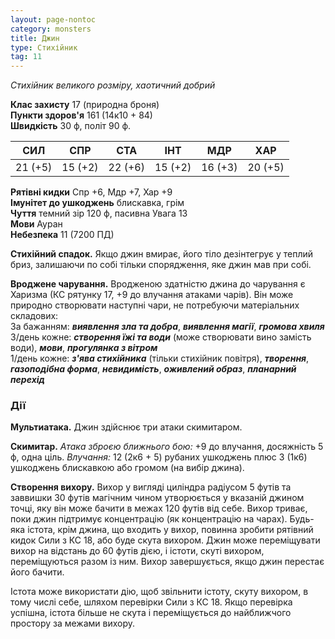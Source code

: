 ```yaml
---
layout: page-nontoc
category: monsters
title: Джин
type: Стихійник
tag: 11
---
```


_Стихійник великого розміру, хаотичний добрий_  

**Клас захисту** 17 (природна броня)    
**Пункти здоров'я** 161 (14к10 + 84)    
**Швидкість** 30 ф, політ 90 ф.  

| СИЛ     | СПР     | СТА     | ІНТ     | МДР     | ХАР     |
| ------- | ------- | ------- | ------- | ------- | ------- |
| 21 (+5) | 15 (+2) | 22 (+6) | 15 (+2) | 16 (+3) | 20 (+5) |

**Рятівні кидки** Спр +6, Мдр +7, Хар +9    
**Імунітет до ушкоджень** блискавка, грім    
**Чуття** темний зір 120 ф, пасивна Увага 13    
**Мови** Ауран    
**Небезпека** 11 (7200 ПД)  

**Стихійний спадок.** Якщо джин вмирає, його тіло дезінтегрує у теплий бриз, залишаючи по собі тільки спорядження, яке джин мав при собі.    

**Вроджене чарування.** Вродженою здатністю джина до чарування є Харизма (КС рятунку 17, +9 до влучання атаками чарів). Він може природно створювати наступні чари, не потребуючи матеріальних складових:    
За бажанням: **_виявлення зла та добра_**, **_виявлення магії_**, **_громова хвиля_**    
3/день кожне: **_створення їжі та води_** (може створювати вино замість води), **_мови_**, **_прогулянка з вітром_**    
1/день кожне: **_з'ява стихійника_** (тільки стихійник повітря), **_творення_**, **_газоподібна форма_**, **_невидимість_**, **_оживлений образ_**, **_планарний перехід_**

### Дії
**Мультиатака.** Джин здійснює три атаки скимитаром.    

**Скимитар.** _Атака зброєю ближнього бою:_ +9 до влучання, досяжність 5 ф, одна ціль. _Влучання:_ 12 (2к6 + 5) рубаних ушкоджень плюс 3 (1к6) ушкоджень блискавкою або громом (на вибір джина).    

**Створення вихору.** Вихор у вигляді циліндра радіусом 5 футів та заввишки 30 футів магічним чином утворюється у вказаній джином точці, яку він може бачити в межах 120 футів від себе. Вихор триває, поки джин підтримує концентрацію (як концентрацію на чарах). Будь-яка істота, крім джина, що входить у вихор, повинна зробити рятівний кидок Сили з КС 18, або буде скута вихором. Джин може переміщувати вихор на відстань до 60 футів дією, і істоти, скуті вихором, переміщуються разом із ним. Вихор завершується, якщо джин перестає його бачити.    

Істота може використати дію, щоб звільнити істоту, скуту вихором, в тому числі себе, шляхом перевірки Сили з КС 18. Якщо перевірка успішна, істота більше не скута і переміщується до найближчого простору за межами вихору.
